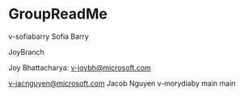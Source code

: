 # GroupReadMe

v-sofiabarry
Sofia Barry

JoyBranch




Joy Bhattacharya: v-joybh@microsoft.com

v-jacnguyen@microsoft.com Jacob Nguyen
v-morydiaby
main
main
